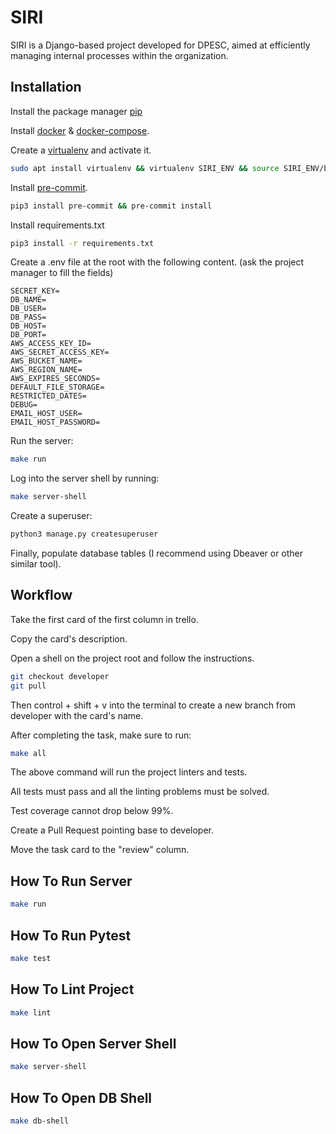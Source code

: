 # SIRI

SIRI is a Django-based project developed for DPESC, aimed at efficiently managing internal processes within the organization.

## Installation
Install the package manager [pip](https://pip.pypa.io/en/stable/)

Install [docker](https://docs.docker.com/) & [docker-compose](https://docs.docker.com/compose/).

Create a [virtualenv](https://virtualenv.pypa.io/en/latest/) and activate it.

```bash
sudo apt install virtualenv && virtualenv SIRI_ENV && source SIRI_ENV/bin/activate
```

Install [pre-commit](https://pre-commit.com/).

```bash
pip3 install pre-commit && pre-commit install
```

Install requirements.txt

```bash
pip3 install -r requirements.txt
```

Create a .env file at the root with the following content. (ask the project manager to fill the fields)

```.env
SECRET_KEY=
DB_NAME=
DB_USER=
DB_PASS=
DB_HOST=
DB_PORT=
AWS_ACCESS_KEY_ID=
AWS_SECRET_ACCESS_KEY=
AWS_BUCKET_NAME=
AWS_REGION_NAME=
AWS_EXPIRES_SECONDS=
DEFAULT_FILE_STORAGE=
RESTRICTED_DATES=
DEBUG=
EMAIL_HOST_USER=
EMAIL_HOST_PASSWORD=
```

Run the server:
```bash
make run
```
Log into the server shell by running:
```bash
make server-shell
```
Create a superuser:
```bash
python3 manage.py createsuperuser
```
Finally, populate database tables (I recommend using Dbeaver or other similar tool).
## Workflow

Take the first card of the first column in trello.

Copy the card's description.

Open a shell on the project root and follow the instructions.

```bash
git checkout developer
git pull
```
Then control + shift + v into the terminal to create a new branch from developer with the card's name.

After completing the task, make sure to run:
```bash
make all
```
The above command will run the project linters and tests.

All tests must pass and all the linting problems must be solved.

Test coverage cannot drop below 99%.

Create a Pull Request pointing base to developer.

Move the task card to the "review" column.
## How To Run Server

```bash
make run
```

## How To Run Pytest

```bash
make test
```

## How To Lint Project

```bash
make lint
```
## How To Open Server Shell

```bash
make server-shell
```

## How To Open DB Shell

```bash
make db-shell
```
